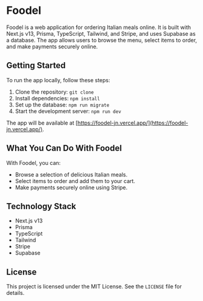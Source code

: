 # Foodel

Foodel is a web application for ordering Italian meals online. It is built with Next.js v13, Prisma, TypeScript, Tailwind, and Stripe, and uses Supabase as a database. The app allows users to browse the menu, select items to order, and make payments securely online.

## Getting Started

To run the app locally, follow these steps:

1. Clone the repository: `git clone`
2. Install dependencies: `npm install`
3. Set up the database: `npm run migrate`
4. Start the development server: `npm run dev`

The app will be available at [https://foodel-jn.vercel.app/](https://foodel-jn.vercel.app/).

## What You Can Do With Foodel

With Foodel, you can:

- Browse a selection of delicious Italian meals.
- Select items to order and add them to your cart.
- Make payments securely online using Stripe.

## Technology Stack

- Next.js v13
- Prisma
- TypeScript
- Tailwind
- Stripe
- Supabase

## License

This project is licensed under the MIT License. See the `LICENSE` file for details.
